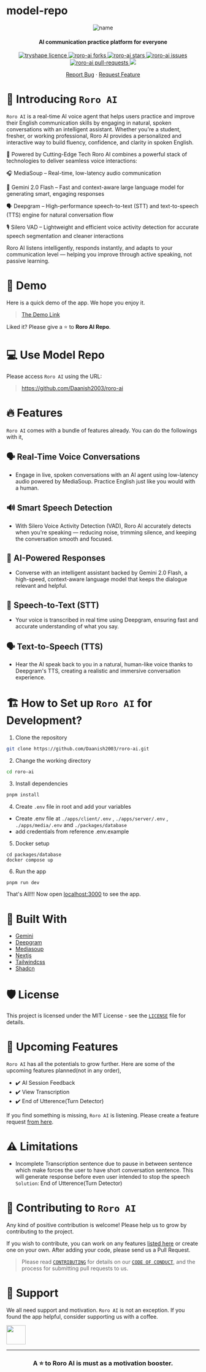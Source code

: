 # model-repo
<p align="center">
<img src="https://res.cloudinary.com/atapas/image/upload/v1632156569/demos/GitHub-Projects_tyxnkl.png" alt="name"/>
<p/>

<h4 align="center">AI communication practice platform for everyone</h4>

<p align="center">
<a href="https://github.com/Daanish2003/roro-ai/blob/master/LICENSE" target="blank">
<img src="https://img.shields.io/github/license/Daanish2003/roro-ai?style=flat-square" alt="tryshape licence" />
</a>
<a href="https://github.com/Daanish2003/roro-ai/fork" target="blank">
<img src="https://img.shields.io/github/forks/Daanish2003/roro-ai?style=flat-square" alt="roro-ai forks"/>
</a>
<a href="https://github.com/Daanish2003/roro-ai/stargazers" target="blank">
<img src="https://img.shields.io/github/stars/Daanish2003/roro-ai?style=flat-square" alt="roro-ai stars"/>
</a>
<a href="https://github.com/Daanish2003/roro-ai/issues" target="blank">
<img src="https://img.shields.io/github/issues/Daanish2003/roro-ai?style=flat-square" alt="roro-ai issues"/>
</a>
<a href="https://github.com/Daanish2003/roro-ai/pulls" target="blank">
<img src="https://img.shields.io/github/issues-pr/Daanish2003/roro-ai?style=flat-square" alt="roro-ai pull-requests"/>
</a>
<a href="https://twitter.com/intent/tweet?text=👋%20Check%20this%20amazing%20repo%20https://github.com/Daanish2003/roro-ai,%20created%20by%20@Daannish2003%20and%20friends%0A%0A%23DEVCommunity%20%23100DaysOfCode"><img src="https://img.shields.io/twitter/url?label=Share%20on%20Twitter&style=social&url=https%3A%2F%2Fgithub.com%2FDaanish2003%2Froro-ai"></a>

<p align="center">
    <a href="https://github.com/Daanish2003/roro-ai/issues/new/choose">Report Bug</a>
    ·
    <a href="https://github.com/Daanish2003/roro-ai/issues/new/choose">Request Feature</a>
</p>

# 👋 Introducing `Roro AI`
`Roro AI` is a real-time AI voice agent that helps users practice and improve their English communication skills by engaging in natural, spoken conversations with an intelligent assistant. Whether you're a student, fresher, or working professional, Roro AI provides a personalized and interactive way to build fluency, confidence, and clarity in spoken English.

🚀 Powered by Cutting-Edge Tech
Roro AI combines a powerful stack of technologies to deliver seamless voice interactions:

🎧 MediaSoup – Real-time, low-latency audio communication

🧠 Gemini 2.0 Flash – Fast and context-aware large language model for generating smart, engaging responses

🗣️ Deepgram – High-performance speech-to-text (STT) and text-to-speech (TTS) engine for natural conversation flow

🎙️ Silero VAD – Lightweight and efficient voice activity detection for accurate speech segmentation and cleaner interactions

Roro AI listens intelligently, responds instantly, and adapts to your communication level — helping you improve through active speaking, not passive learning.

# 🚀 Demo
Here is a quick demo of the app. We hope you enjoy it.

> [The Demo Link](https://roro-ai.com)

Liked it? Please give a ⭐️ to <b>Roro AI Repo</b>.

# 💻 Use Model Repo
Please access `Roro AI` using the URL:

> https://github.com/Daanish2003/roro-ai

# 🔥 Features
`Roro AI` comes with a bundle of features already. You can do the followings with it,

## 🗣️ Real-Time Voice Conversations
 - Engage in live, spoken conversations with an AI agent using low-latency audio powered by MediaSoup. Practice English just like you would with a human.

## 🔊 Smart Speech Detection
- With Silero Voice Activity Detection (VAD), Roro AI accurately detects when you're speaking — reducing noise, trimming silence, and keeping the conversation smooth and focused.

## 🧠 AI-Powered Responses
- Converse with an intelligent assistant backed by Gemini 2.0 Flash, a high-speed, context-aware language model that keeps the dialogue relevant and helpful.

## 🎤 Speech-to-Text (STT)
- Your voice is transcribed in real time using Deepgram, ensuring fast and accurate understanding of what you say.

## 🗣️ Text-to-Speech (TTS)
- Hear the AI speak back to you in a natural, human-like voice thanks to Deepgram's TTS, creating a realistic and immersive conversation experience.

# 🏗️ How to Set up `Roro AI` for Development?

1. Clone the repository

```bash
git clone https://github.com/Daanish2003/roro-ai.git
```

2. Change the working directory

```bash
cd roro-ai
```

3. Install dependencies

```bash
pnpm install
```

4. Create `.env` file in root and add your variables
- Create .env file at `./apps/client/.env` , `./apps/server/.env` , `./apps/media/.env` and `./packages/database`
- add credentials from reference .env.example

5. Docker setup
```
cd packages/database
docker compose up
```

6. Run the app

```bash
pnpm run dev
```

That's All!!! Now open [localhost:3000](http://localhost:3000/) to see the app.

# 🍔 Built With
- [Gemini](https://gemini.google.com)
- [Deepgram](https://deepgram.com)
- [Mediasoup](https://mediasoup.org)
- [Nextjs](https://nextjs.org)
- [Tailwindcss](https://tailwindcss.com/)
- [Shadcn](https://ui.shadcn.com)

# 🛡️ License
This project is licensed under the MIT License - see the [`LICENSE`](LICENSE) file for details.

# 🦄 Upcoming Features
`Roro AI` has all the potentials to grow further. Here are some of the upcoming features planned(not in any order),

- ✔️ AI Session Feedback
- ✔️ View Transcription
- ✔️ End of Utterence(Turn Detector)

If you find something is missing, `Roro AI` is listening. Please create a feature request [from here](https://github.com/Daanish2003/roro-ai/issues/new/choose).

# ⚠️ Limitations
* Incomplete Transcription sentence due to pause in between sentence which make forces the user to have short conversation sentence. This will generate response before even user intended to stop the speech
`Solution`: End of Utterence(Turn Detector)

# 🤝 Contributing to `Roro AI`
Any kind of positive contribution is welcome! Please help us to grow by contributing to the project.

If you wish to contribute, you can work on any features [listed here](https://github.com/Daanish2003/roro-ai#-upcoming-features) or create one on your own. After adding your code, please send us a Pull Request.

> Please read [`CONTRIBUTING`](CONTRIBUTING.md) for details on our [`CODE OF CONDUCT`](CODE_OF_CONDUCT.md), and the process for submitting pull requests to us.

# 🙏 Support

We all need support and motivation. `Roro AI` is not an exception. If you found the app helpful, consider supporting us with a coffee.

<a href="https://buymeacoffee.com/daanish2003">
    <img src="https://cdn.buymeacoffee.com/buttons/v2/default-yellow.png" height="50px">
</a>

---

<h3 align="center">
A ⭐️ to <b>Roro AI</b> is must as a motivation booster.
</h3>

  
